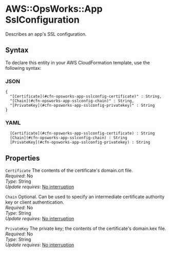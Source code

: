 # AWS::OpsWorks::App SslConfiguration<a name="aws-properties-opsworks-app-sslconfiguration"></a>

Describes an app's SSL configuration\.

## Syntax<a name="aws-properties-opsworks-app-sslconfiguration-syntax"></a>

To declare this entity in your AWS CloudFormation template, use the following syntax:

### JSON<a name="aws-properties-opsworks-app-sslconfiguration-syntax.json"></a>

```
{
  "[Certificate](#cfn-opsworks-app-sslconfig-certificate)" : String,
  "[Chain](#cfn-opsworks-app-sslconfig-chain)" : String,
  "[PrivateKey](#cfn-opsworks-app-sslconfig-privatekey)" : String
}
```

### YAML<a name="aws-properties-opsworks-app-sslconfiguration-syntax.yaml"></a>

```
﻿  [Certificate](#cfn-opsworks-app-sslconfig-certificate) : String
﻿  [Chain](#cfn-opsworks-app-sslconfig-chain) : String
﻿  [PrivateKey](#cfn-opsworks-app-sslconfig-privatekey) : String
```

## Properties<a name="aws-properties-opsworks-app-sslconfiguration-properties"></a>

`Certificate`  <a name="cfn-opsworks-app-sslconfig-certificate"></a>
The contents of the certificate's domain\.crt file\.  
*Required*: No  
*Type*: String  
*Update requires*: [No interruption](https://docs.aws.amazon.com/AWSCloudFormation/latest/UserGuide/using-cfn-updating-stacks-update-behaviors.html#update-no-interrupt)

`Chain`  <a name="cfn-opsworks-app-sslconfig-chain"></a>
Optional\. Can be used to specify an intermediate certificate authority key or client authentication\.  
*Required*: No  
*Type*: String  
*Update requires*: [No interruption](https://docs.aws.amazon.com/AWSCloudFormation/latest/UserGuide/using-cfn-updating-stacks-update-behaviors.html#update-no-interrupt)

`PrivateKey`  <a name="cfn-opsworks-app-sslconfig-privatekey"></a>
The private key; the contents of the certificate's domain\.kex file\.  
*Required*: No  
*Type*: String  
*Update requires*: [No interruption](https://docs.aws.amazon.com/AWSCloudFormation/latest/UserGuide/using-cfn-updating-stacks-update-behaviors.html#update-no-interrupt)